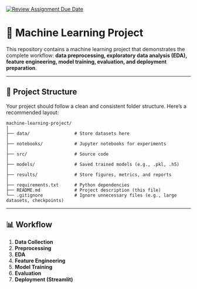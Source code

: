[![Review Assignment Due Date](https://classroom.github.com/assets/deadline-readme-button-22041afd0340ce965d47ae6ef1cefeee28c7c493a6346c4f15d667ab976d596c.svg)](https://classroom.github.com/a/NEXXtuMM)
# 📘 Machine Learning Project

This repository contains a machine learning project that demonstrates the complete workflow: **data preprocessing, exploratory data analysis (EDA), feature engineering, model training, evaluation, and deployment preparation**.

---

## 📂 Project Structure

Your project should follow a clean and consistent folder structure. Here’s a recommended layout:

```
machine-learning-project/
│
├── data/                 # Store datasets here
│
├── notebooks/            # Jupyter notebooks for experiments
│
├── src/                  # Source code
│
├── models/               # Saved trained models (e.g., .pkl, .h5)
│
├── results/              # Store figures, metrics, and reports
│
├── requirements.txt      # Python dependencies
├── README.md             # Project description (this file)
└── .gitignore            # Ignore unnecessary files (e.g., large datasets, checkpoints)
```
---

## 📊 Workflow

1. **Data Collection**
2. **Preprocessing**
3. **EDA**
4. **Feature Engineering**
5. **Model Training** 
6. **Evaluation**
7. **Deployment (Streamlit)** 
